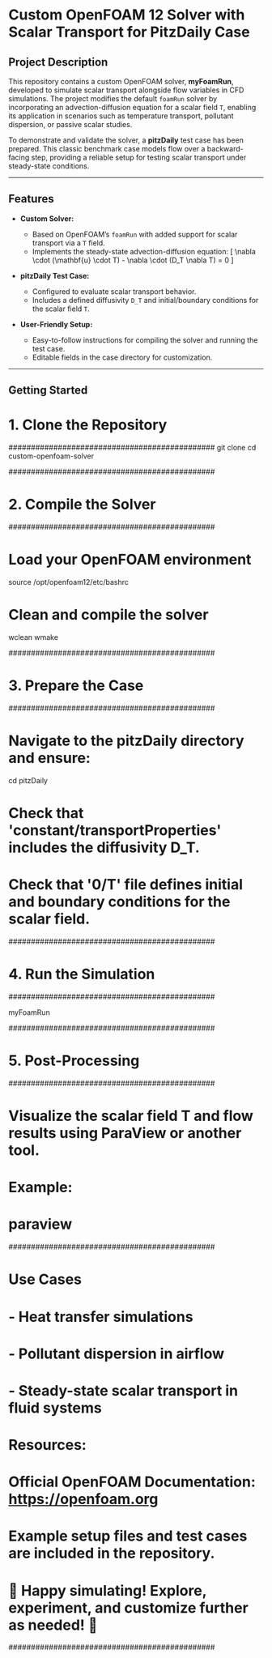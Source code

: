 # Custom OpenFOAM 12 Solver with Scalar Transport for PitzDaily Case

## Project Description

This repository contains a custom OpenFOAM solver, **myFoamRun**, developed to simulate scalar transport alongside flow variables in CFD simulations. The project modifies the default `foamRun` solver by incorporating an advection-diffusion equation for a scalar field `T`, enabling its application in scenarios such as temperature transport, pollutant dispersion, or passive scalar studies.

To demonstrate and validate the solver, a **pitzDaily** test case has been prepared. This classic benchmark case models flow over a backward-facing step, providing a reliable setup for testing scalar transport under steady-state conditions.

---

## Features

- **Custom Solver:**
  - Based on OpenFOAM’s `foamRun` with added support for scalar transport via a `T` field.
  - Implements the steady-state advection-diffusion equation:
    \[
    \nabla \cdot (\mathbf{u} \cdot T) - \nabla \cdot (D_T \nabla T) = 0
    \]

- **pitzDaily Test Case:**
  - Configured to evaluate scalar transport behavior.
  - Includes a defined diffusivity `D_T` and initial/boundary conditions for the scalar field `T`.

- **User-Friendly Setup:**
  - Easy-to-follow instructions for compiling the solver and running the test case.
  - Editable fields in the case directory for customization.

---

## Getting Started
# 1. Clone the Repository
##############################################
git clone <repository-url>
cd custom-openfoam-solver


##############################################
# 2. Compile the Solver
##############################################

# Load your OpenFOAM environment
source /opt/openfoam12/etc/bashrc

# Clean and compile the solver
wclean
wmake


##############################################
# 3. Prepare the Case
##############################################

# Navigate to the pitzDaily directory and ensure:
cd pitzDaily

# Check that 'constant/transportProperties' includes the diffusivity D_T.
# Check that '0/T' file defines initial and boundary conditions for the scalar field.


##############################################
# 4. Run the Simulation
##############################################

myFoamRun


##############################################
# 5. Post-Processing
##############################################

# Visualize the scalar field T and flow results using ParaView or another tool.
# Example:
# paraview

##############################################
# Use Cases
#
# - Heat transfer simulations
# - Pollutant dispersion in airflow
# - Steady-state scalar transport in fluid systems
#
# Resources:
# Official OpenFOAM Documentation: https://openfoam.org
# Example setup files and test cases are included in the repository.
#
# 🎉 Happy simulating! Explore, experiment, and customize further as needed! 🚀
##############################################
